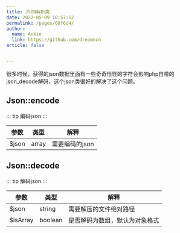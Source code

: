 ```yaml
---
title: JSON解析类
date: 2022-05-09 10:57:12
permalink: /pages/08f6d4/
author: 
  name: Ankio
  link: https://github.com/dreamncn
article: false


---
```


很多时候，获得的json数据里面有一些奇奇怪怪的字符会影响php自带的json_decode解码，这个json类很好的解决了这个问题。

## Json::encode

::: tip 编码json
:::

| 参数 | 类型   | 解释     |
| ---- | ------ | -------- |
| $json  | array | 需要编码的json |


## Json::decode

::: tip 解码json
:::

| 参数 | 类型   | 解释     |
| ---- | ------ | -------- |
| $json  | string | 需要解压的文件绝对路径 |
| $isArray  | boolean | 是否解码为数组，默认为对象格式 |

